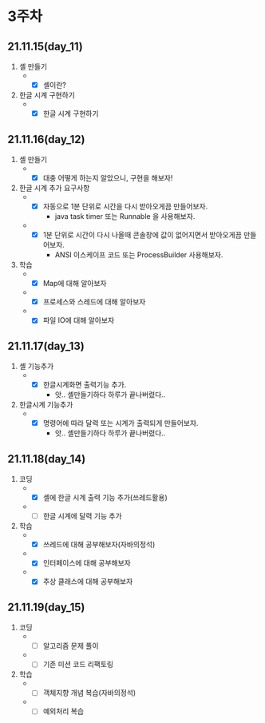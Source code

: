 # 3주차

## 21.11.15(day_11)
1. 셸 만들기
    - -[X] 셸이란?
2. 한글 시계 구현하기
    - -[X] 한글 시계 구현하기

## 21.11.16(day_12)
1. 셸 만들기
    - -[X] 대충 어떻게 하는지 알았으니, 구현을 해보자!
2. 한글 시계 추가 요구사항 
    - -[X] 자동으로 1분 단위로 시간을 다시 받아오게끔 만들어보자.
        - java task timer 또는 Runnable 을 사용해보자.
    - -[X] 1분 단위로 시간이 다시 나올때 콘솔창에 값이 없어지면서 받아오게끔 만들어보자.
        - ANSI 이스케이프 코드 또는 ProcessBuilder 사용해보자.
3. 학습
    - -[X] Map에 대해 알아보자
    - -[X] 프로세스와 스레드에 대해 알아보자
    - -[X] 파일 IO에 대해 알아보자

## 21.11.17(day_13)
1. 셸 기능추가
    - -[X] 한글시계화면 출력기능 추가.
        - 앗.. 셸만들기하다 하루가 끝나버렸다..
2. 한글시계 기능추가
    - -[X] 명령어에 따라 달력 또는 시계가 출력되게 만들어보자.
        - 앗.. 셸만들기하다 하루가 끝나버렸다..  

## 21.11.18(day_14)
1. 코딩
    - -[X] 셸에 한글 시계 출력 기능 추가(쓰레드활용)
    - -[ ] 한글 시계에 달력 기능 추가
2. 학습
    - -[X] 쓰레드에 대해 공부해보자(자바의정석)
    - -[X] 인터페이스에 대해 공부해보자
    - -[X] 추상 클래스에 대해 공부해보자

## 21.11.19(day_15)
1. 코딩
    - -[ ] 알고리즘 문제 풀이
    - -[ ] 기존 미션 코드 리팩토링
2. 학습
    - -[ ] 객체지향 개념 복습(자바의정석)
    - -[ ] 예외처리 복습
